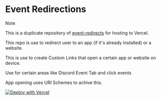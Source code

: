 # Event Redirections

> [!NOTE]  
> This is a duplicate repository of [event-redirects](https://github.com/studiobutter/event-redirects) for hosting to Vercel.

This repo is use to redirect user to an app (if it's already installed) or a website.

This is use to create Custom Links that open a certain app or website on device.

Use for certain areas like Discord Event Tab and click events

App opening uses URI Schemes to achive this.

[![Deploy with Vercel](https://vercel.com/button)](https://vercel.com/new/import?s=https://github.com/studiobutter/st-direct&branch=main)
